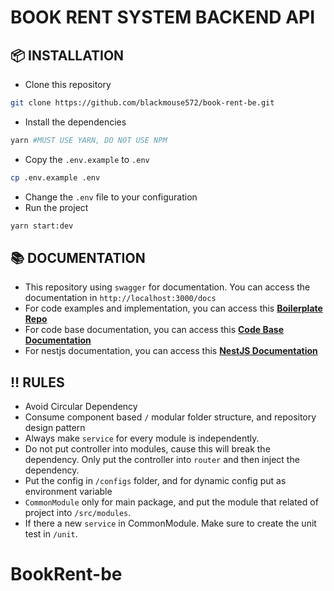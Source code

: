 # BOOK RENT SYSTEM BACKEND API

## 📦 INSTALLATION

- Clone this repository

```bash
git clone https://github.com/blackmouse572/book-rent-be.git
```

- Install the dependencies

```bash
yarn #MUST USE YARN, DO NOT USE NPM
```

- Copy the `.env.example` to `.env`

```bash
cp .env.example .env
```

- Change the `.env` file to your configuration
- Run the project

```bash
yarn start:dev
```

## 📚 DOCUMENTATION

- This repository using `swagger` for documentation. You can access the documentation in `http://localhost:3000/docs`
- For code examples and implementation, you can access this [**Boilerplate Repo**](https://github.com/andrechristikan/ack-nestjs-boilerplate/)
- For code base documentation, you can access this [**Code Base Documentation**](https://github.com/andrechristikan/ack-nestjs-boilerplate/blob/main/docs/README.md)
- For nestjs documentation, you can access this [**NestJS Documentation**](https://docs.nestjs.com/)

## ‼️ RULES

- Avoid Circular Dependency
- Consume component based `/` modular folder structure, and repository design pattern
- Always make `service` for every module is independently.
- Do not put controller into modules, cause this will break the dependency. Only put the controller into `router` and then inject the dependency.
- Put the config in `/configs` folder, and for dynamic config put as environment variable
- `CommonModule` only for main package, and put the module that related of project into `/src/modules`.
- If there a new `service` in CommonModule. Make sure to create the unit test in `/unit`.
# BookRent-be
